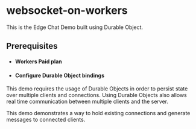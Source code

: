 # websocket-on-workers

This is the Edge Chat Demo built using Durable Object.

## Prerequisites
* #### Workers Paid plan
* #### Configure Durable Object bindings

This demo requires the usage of Durable Objects in order to persist state over multiple clients and connections.
Using Durable Objects also allows real time communication between multiple clients and the server.

This demo demonstrates a way to hold existing connections and generate messages to connected clients.
